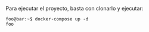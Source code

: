 Para ejecutar el proyecto, basta con clonarlo y ejecutar:

```console
foo@bar:~$ docker-compose up -d
foo
```
